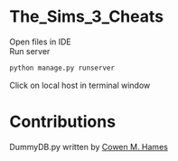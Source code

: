 # The_Sims_3_Cheats
Open files in IDE  
Run server
```bash
python manage.py runserver
```
Click on local host in terminal window
# Contributions
DummyDB.py written by [Cowen M. Hames](https://github.com/Greens-Theorem)
